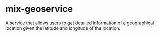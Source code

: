 # mix-geoservice
A service that allows users to get detailed information of a geographical location given the latitude and longitude of the location.
